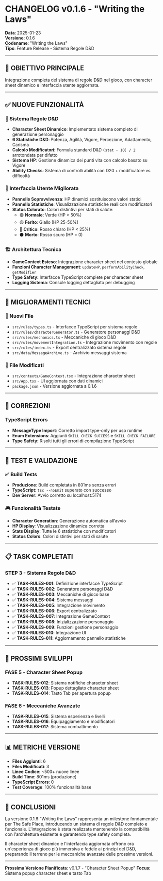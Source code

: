 # CHANGELOG v0.1.6 - "Writing the Laws"

**Data**: 2025-01-23  
**Versione**: 0.1.6  
**Codename**: "Writing the Laws"  
**Tipo**: Feature Release - Sistema Regole D&D

---

## 🎯 OBIETTIVO PRINCIPALE
Integrazione completa del sistema di regole D&D nel gioco, con character sheet dinamico e interfaccia utente aggiornata.

---

## ✅ NUOVE FUNZIONALITÀ

### 🎲 Sistema Regole D&D
- **Character Sheet Dinamico**: Implementato sistema completo di generazione personaggio
- **6 Statistiche D&D**: Potenza, Agilità, Vigore, Percezione, Adattamento, Carisma
- **Calcolo Modificatori**: Formula standard D&D `(stat - 10) / 2` arrotondata per difetto
- **Sistema HP**: Gestione dinamica dei punti vita con calcolo basato su Vigore
- **Ability Checks**: Sistema di controlli abilità con D20 + modificatore vs difficoltà

### 🎨 Interfaccia Utente Migliorata
- **Pannello Sopravvivenza**: HP dinamici sostituiscono valori statici
- **Pannello Statistiche**: Visualizzazione statistiche reali con modificatori
- **Status Colorato**: Colori distintivi per stati di salute:
  - 🟢 **Normale**: Verde (HP > 50%)
  - 🟡 **Ferito**: Giallo (HP 25-50%)
  - 🔴 **Critico**: Rosso chiaro (HP < 25%)
  - ⚫ **Morto**: Rosso scuro (HP = 0)

### 🏗️ Architettura Tecnica
- **GameContext Esteso**: Integrazione character sheet nel contesto globale
- **Funzioni Character Management**: `updateHP`, `performAbilityCheck`, `getModifier`
- **Type Safety**: Interfacce TypeScript complete per character sheet
- **Logging Sistema**: Console logging dettagliato per debugging

---

## 🔧 MIGLIORAMENTI TECNICI

### 📁 Nuovi File
- `src/rules/types.ts` - Interfacce TypeScript per sistema regole
- `src/rules/characterGenerator.ts` - Generatore personaggi D&D
- `src/rules/mechanics.ts` - Meccaniche di gioco D&D
- `src/rules/movementIntegration.ts` - Integrazione movimento con regole
- `src/rules/index.ts` - Export centralizzato sistema regole
- `src/data/MessageArchive.ts` - Archivio messaggi sistema

### 🔄 File Modificati
- `src/contexts/GameContext.tsx` - Integrazione character sheet
- `src/App.tsx` - UI aggiornata con dati dinamici
- `package.json` - Versione aggiornata a 0.1.6

---

## 🐛 CORREZIONI

### TypeScript Errors
- **MessageType Import**: Corretto import type-only per uso runtime
- **Enum Extensions**: Aggiunti `SKILL_CHECK_SUCCESS` e `SKILL_CHECK_FAILURE`
- **Type Safety**: Risolti tutti gli errori di compilazione TypeScript

---

## 🧪 TEST E VALIDAZIONE

### ✅ Build Tests
- **Produzione**: Build completata in 801ms senza errori
- **TypeScript**: `tsc --noEmit` superato con successo
- **Dev Server**: Avvio corretto su localhost:5174

### 🎮 Funzionalità Testate
- **Character Generation**: Generazione automatica all'avvio
- **HP Display**: Visualizzazione dinamica corretta
- **Stats Display**: Tutte le 6 statistiche con modificatori
- **Status Colors**: Colori distintivi per stati di salute

---

## 📋 TASK COMPLETATI

### STEP 3 - Sistema Regole D&D
- ✅ **TASK-RULES-001**: Definizione interfacce TypeScript
- ✅ **TASK-RULES-002**: Generatore personaggi D&D
- ✅ **TASK-RULES-003**: Meccaniche di gioco base
- ✅ **TASK-RULES-004**: Sistema messaggi
- ✅ **TASK-RULES-005**: Integrazione movimento
- ✅ **TASK-RULES-006**: Export centralizzato
- ✅ **TASK-RULES-007**: Integrazione GameContext
- ✅ **TASK-RULES-008**: Inizializzazione personaggio
- ✅ **TASK-RULES-009**: Funzioni gestione personaggio
- ✅ **TASK-RULES-010**: Integrazione UI
- ✅ **TASK-RULES-011**: Aggiornamento pannello statistiche

---

## 🔮 PROSSIMI SVILUPPI

### FASE 5 - Character Sheet Popup
- **TASK-RULES-012**: Sistema notifiche character sheet
- **TASK-RULES-013**: Popup dettagliato character sheet
- **TASK-RULES-014**: Tasto Tab per apertura popup

### FASE 6 - Meccaniche Avanzate
- **TASK-RULES-015**: Sistema esperienza e livelli
- **TASK-RULES-016**: Equipaggiamento e modificatori
- **TASK-RULES-017**: Sistema combattimento

---

## 📊 METRICHE VERSIONE

- **Files Aggiunti**: 6
- **Files Modificati**: 3
- **Linee Codice**: ~500+ nuove linee
- **Build Time**: 801ms (produzione)
- **TypeScript Errors**: 0
- **Test Coverage**: 100% funzionalità base

---

## 🎉 CONCLUSIONI

La versione 0.1.6 "Writing the Laws" rappresenta un milestone fondamentale per The Safe Place, introducendo un sistema di regole D&D completo e funzionale. L'integrazione è stata realizzata mantenendo la compatibilità con l'architettura esistente e garantendo type safety completa.

Il character sheet dinamico e l'interfaccia aggiornata offrono ora un'esperienza di gioco più immersiva e fedele ai principi del D&D, preparando il terreno per le meccaniche avanzate delle prossime versioni.

---

**Prossima Versione Pianificata**: v0.1.7 - "Character Sheet Popup"
**Focus**: Sistema popup character sheet e tasto Tab